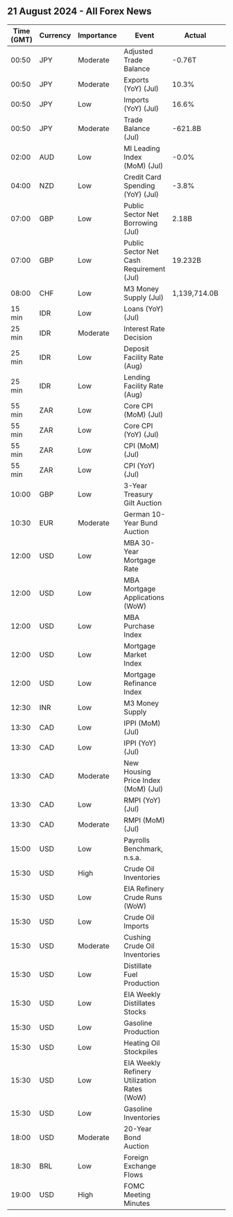 ## 21 August 2024 - All Forex News

| Time (GMT) | Currency | Importance | Event | Actual | Forecast | Previous |
|------|----------|------------|-------|--------|----------|----------|
| 00:50 | JPY | Moderate | Adjusted Trade Balance | -0.76T | -0.72T | -0.82T |
| 00:50 | JPY | Moderate | Exports (YoY) (Jul) | 10.3% | 11.4% | 5.4% |
| 00:50 | JPY | Low | Imports (YoY) (Jul) | 16.6% | 14.9% | 3.2% |
| 00:50 | JPY | Moderate | Trade Balance (Jul) | -621.8B | -330.7B | 224.0B |
| 02:00 | AUD | Low | MI Leading Index (MoM) (Jul) | -0.0% |  | 0.0% |
| 04:00 | NZD | Low | Credit Card Spending (YoY) (Jul) | -3.8% |  | -3.1% |
| 07:00 | GBP | Low | Public Sector Net Borrowing (Jul) | 2.18B | 0.50B | 12.55B |
| 07:00 | GBP | Low | Public Sector Net Cash Requirement (Jul) | 19.232B |  | 6.490B |
| 08:00 | CHF | Low | M3 Money Supply (Jul) | 1,139,714.0B |  | 1,135,837.0B |
| 15 min | IDR | Low | Loans (YoY) (Jul) |  |  | 12.36% |
| 25 min | IDR | Moderate | Interest Rate Decision |  | 6.25% | 6.25% |
| 25 min | IDR | Low | Deposit Facility Rate (Aug) |  | 5.50% | 5.50% |
| 25 min | IDR | Low | Lending Facility Rate (Aug) |  | 7.00% | 7.00% |
| 55 min | ZAR | Low | Core CPI (MoM) (Jul) |  |  | 0.4% |
| 55 min | ZAR | Low | Core CPI (YoY) (Jul) |  |  | 4.5% |
| 55 min | ZAR | Low | CPI (MoM) (Jul) |  |  | 0.1% |
| 55 min | ZAR | Low | CPI (YoY) (Jul) |  |  | 5.1% |
| 10:00 | GBP | Low | 3-Year Treasury Gilt Auction |  |  | 4.441% |
| 10:30 | EUR | Moderate | German 10-Year Bund Auction |  |  | 2.430% |
| 12:00 | USD | Low | MBA 30-Year Mortgage Rate |  |  | 6.54% |
| 12:00 | USD | Low | MBA Mortgage Applications (WoW) |  |  | 16.8% |
| 12:00 | USD | Low | MBA Purchase Index |  |  | 137.7 |
| 12:00 | USD | Low | Mortgage Market Index |  |  | 251.3 |
| 12:00 | USD | Low | Mortgage Refinance Index |  |  | 889.3 |
| 12:30 | INR | Low | M3 Money Supply |  |  | 10.0% |
| 13:30 | CAD | Low | IPPI (MoM) (Jul) |  | -0.3% | 0.0% |
| 13:30 | CAD | Low | IPPI (YoY) (Jul) |  |  | 2.8% |
| 13:30 | CAD | Moderate | New Housing Price Index (MoM) (Jul) |  | 0.0% | -0.2% |
| 13:30 | CAD | Low | RMPI (YoY) (Jul) |  |  | 7.5% |
| 13:30 | CAD | Moderate | RMPI (MoM) (Jul) |  | -0.7% | -1.4% |
| 15:00 | USD | Low | Payrolls Benchmark, n.s.a. |  |  | -187.00K |
| 15:30 | USD | High | Crude Oil Inventories |  | -2.000M | 1.357M |
| 15:30 | USD | Low | EIA Refinery Crude Runs (WoW) |  |  | 0.065M |
| 15:30 | USD | Low | Crude Oil Imports |  |  | -0.057M |
| 15:30 | USD | Moderate | Cushing Crude Oil Inventories |  |  | -1.665M |
| 15:30 | USD | Low | Distillate Fuel Production |  |  | -0.267M |
| 15:30 | USD | Low | EIA Weekly Distillates Stocks |  | 0.500M | -1.673M |
| 15:30 | USD | Low | Gasoline Production |  |  | -0.318M |
| 15:30 | USD | Low | Heating Oil Stockpiles |  |  | -0.268M |
| 15:30 | USD | Low | EIA Weekly Refinery Utilization Rates (WoW) |  |  | 1.0% |
| 15:30 | USD | Low | Gasoline Inventories |  | -0.790M | -2.894M |
| 18:00 | USD | Moderate | 20-Year Bond Auction |  |  | 4.466% |
| 18:30 | BRL | Low | Foreign Exchange Flows |  |  | -0.836B |
| 19:00 | USD | High | FOMC Meeting Minutes |  |  |  |
